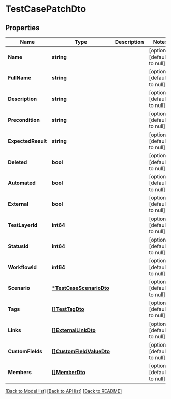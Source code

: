 # TestCasePatchDto

## Properties
Name | Type | Description | Notes
------------ | ------------- | ------------- | -------------
**Name** | **string** |  | [optional] [default to null]
**FullName** | **string** |  | [optional] [default to null]
**Description** | **string** |  | [optional] [default to null]
**Precondition** | **string** |  | [optional] [default to null]
**ExpectedResult** | **string** |  | [optional] [default to null]
**Deleted** | **bool** |  | [optional] [default to null]
**Automated** | **bool** |  | [optional] [default to null]
**External** | **bool** |  | [optional] [default to null]
**TestLayerId** | **int64** |  | [optional] [default to null]
**StatusId** | **int64** |  | [optional] [default to null]
**WorkflowId** | **int64** |  | [optional] [default to null]
**Scenario** | [***TestCaseScenarioDto**](TestCaseScenarioDto.md) |  | [optional] [default to null]
**Tags** | [**[]TestTagDto**](TestTagDto.md) |  | [optional] [default to null]
**Links** | [**[]ExternalLinkDto**](ExternalLinkDto.md) |  | [optional] [default to null]
**CustomFields** | [**[]CustomFieldValueDto**](CustomFieldValueDto.md) |  | [optional] [default to null]
**Members** | [**[]MemberDto**](MemberDto.md) |  | [optional] [default to null]

[[Back to Model list]](../README.md#documentation-for-models) [[Back to API list]](../README.md#documentation-for-api-endpoints) [[Back to README]](../README.md)


